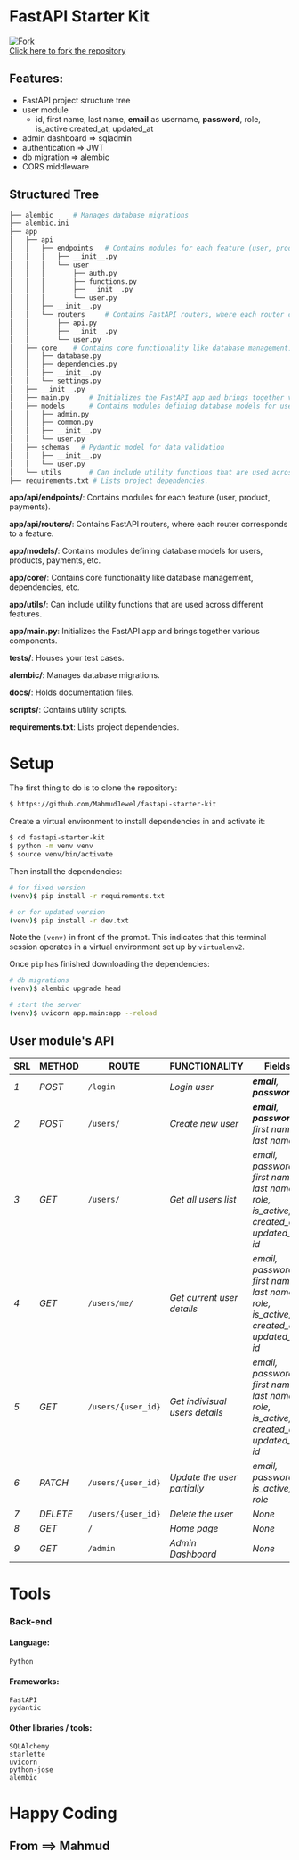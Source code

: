 # FastAPI Starter Kit
[![Fork](https://img.shields.io/github/forks/MahmudJewel/fastapi-starter-kit.svg?style=social&label=Fork)](https://github.com/MahmudJewel/fastapi-starter-kit/fork)  
[Click here to fork the repository](https://github.com/MahmudJewel/fastapi-starter-kit/fork)

## Features:
* FastAPI project structure tree
* user module
    - id, first name, last name, **email** as username, **password**, role, is_active created_at, updated_at 
* admin dashboard => sqladmin
* authentication => JWT
* db migration => alembic
* CORS middleware

## Structured Tree
```sh
├── alembic     # Manages database migrations
├── alembic.ini
├── app
│   ├── api
│   │   ├── endpoints   # Contains modules for each feature (user, product, payments).
│   │   │   ├── __init__.py
│   │   │   └── user
│   │   │       ├── auth.py
│   │   │       ├── functions.py
│   │   │       ├── __init__.py
│   │   │       └── user.py
│   │   ├── __init__.py
│   │   └── routers     # Contains FastAPI routers, where each router corresponds to a feature.
│   │       ├── api.py
│   │       ├── __init__.py
│   │       └── user.py
│   ├── core    # Contains core functionality like database management, dependencies, etc. 
│   │   ├── database.py
│   │   ├── dependencies.py
│   │   ├── __init__.py
│   │   └── settings.py
│   ├── __init__.py
│   ├── main.py     # Initializes the FastAPI app and brings together various components.
│   ├── models      # Contains modules defining database models for users, products, payments, etc.
│   │   ├── admin.py
│   │   ├── common.py
│   │   ├── __init__.py
│   │   └── user.py
│   ├── schemas   # Pydantic model for data validation
│   │   ├── __init__.py
│   │   └── user.py
│   └── utils       # Can include utility functions that are used across different features.
├── requirements.txt # Lists project dependencies.
```
**app/api/endpoints/**: Contains modules for each feature (user, product, payments).

**app/api/routers/**: Contains FastAPI routers, where each router corresponds to a feature.

**app/models/**: Contains modules defining database models for users, products, payments, etc.

**app/core/**: Contains core functionality like database management, dependencies, etc.

**app/utils/**: Can include utility functions that are used across different features.

**app/main.py**: Initializes the FastAPI app and brings together various components.

**tests/**: Houses your test cases.

**alembic/**: Manages database migrations.

**docs/**: Holds documentation files.

**scripts/**: Contains utility scripts.

**requirements.txt**: Lists project dependencies.


# Setup
The first thing to do is to clone the repository:
```sh
$ https://github.com/MahmudJewel/fastapi-starter-kit
```

Create a virtual environment to install dependencies in and activate it:
```sh
$ cd fastapi-starter-kit
$ python -m venv venv
$ source venv/bin/activate
```
Then install the dependencies:
```sh
# for fixed version
(venv)$ pip install -r requirements.txt

# or for updated version
(venv)$ pip install -r dev.txt
```
Note the `(venv)` in front of the prompt. This indicates that this terminal
session operates in a virtual environment set up by `virtualenv2`.

Once `pip` has finished downloading the dependencies:
```sh
# db migrations
(venv)$ alembic upgrade head

# start the server 
(venv)$ uvicorn app.main:app --reload
```

## User module's API
| SRL | METHOD | ROUTE | FUNCTIONALITY | Fields | 
| ------- | ------- | ----- | ------------- | ------------- |
| *1* | *POST* | ```/login``` | _Login user_| _**email**, **password**_|
| *2* | *POST* | ```/users/``` | _Create new user_|_**email**, **password**, first name, last name_|
| *3* | *GET* | ```/users/``` | _Get all users list_|_email, password, first name, last name, role, is_active, created_at, updated_at, id_|
| *4* | *GET* | ```/users/me/``` | _Get current user details_|_email, password, first name, last name, role, is_active, created_at, updated_at, id_|
| *5* | *GET* | ```/users/{user_id}``` | _Get indivisual users details_|_email, password, first name, last name, role, is_active, created_at, updated_at, id_|
| *6* | *PATCH* | ```/users/{user_id}``` | _Update the user partially_|_email, password, is_active, role_|
| *7* | *DELETE* | ```/users/{user_id}``` | _Delete the user_|_None_|
| *8* | *GET* | ```/``` | _Home page_|_None_|
| *9* | *GET* | ```/admin``` | _Admin Dashboard_|_None_|


# Tools
### Back-end
#### Language:
	Python

#### Frameworks:
	FastAPI
    pydantic
	
#### Other libraries / tools:
	SQLAlchemy
    starlette
    uvicorn
    python-jose
    alembic

# Happy Coding
## From ==> Mahmud

